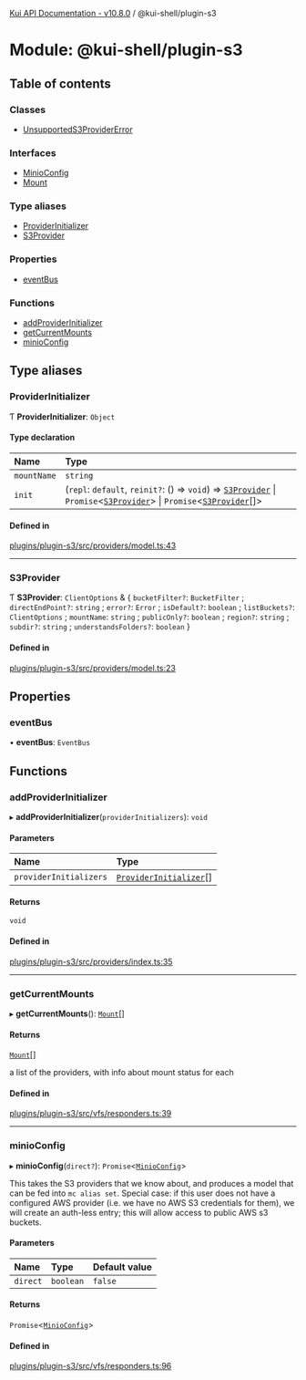 [Kui API Documentation - v10.8.0](../README.md) / @kui-shell/plugin-s3

# Module: @kui-shell/plugin-s3

## Table of contents

### Classes

- [UnsupportedS3ProviderError](../classes/kui_shell_plugin_s3.UnsupportedS3ProviderError.md)

### Interfaces

- [MinioConfig](../interfaces/kui_shell_plugin_s3.MinioConfig.md)
- [Mount](../interfaces/kui_shell_plugin_s3.Mount.md)

### Type aliases

- [ProviderInitializer](kui_shell_plugin_s3.md#providerinitializer)
- [S3Provider](kui_shell_plugin_s3.md#s3provider)

### Properties

- [eventBus](kui_shell_plugin_s3.md#eventbus)

### Functions

- [addProviderInitializer](kui_shell_plugin_s3.md#addproviderinitializer)
- [getCurrentMounts](kui_shell_plugin_s3.md#getcurrentmounts)
- [minioConfig](kui_shell_plugin_s3.md#minioconfig)

## Type aliases

### ProviderInitializer

Ƭ **ProviderInitializer**: `Object`

#### Type declaration

| Name        | Type                                                                                                                                                                                                                                  |
| :---------- | :------------------------------------------------------------------------------------------------------------------------------------------------------------------------------------------------------------------------------------ |
| `mountName` | `string`                                                                                                                                                                                                                              |
| `init`      | (`repl`: `default`, `reinit?`: () => `void`) => [`S3Provider`](kui_shell_plugin_s3.md#s3provider) \| `Promise`<[`S3Provider`](kui_shell_plugin_s3.md#s3provider)\> \| `Promise`<[`S3Provider`](kui_shell_plugin_s3.md#s3provider)[]\> |

#### Defined in

[plugins/plugin-s3/src/providers/model.ts:43](https://github.com/mra-ruiz/kui/blob/a3b5e3edf/plugins/plugin-s3/src/providers/model.ts#L43)

---

### S3Provider

Ƭ **S3Provider**: `ClientOptions` & { `bucketFilter?`: `BucketFilter` ; `directEndPoint?`: `string` ; `error?`: `Error` ; `isDefault?`: `boolean` ; `listBuckets?`: `ClientOptions` ; `mountName`: `string` ; `publicOnly?`: `boolean` ; `region?`: `string` ; `subdir?`: `string` ; `understandsFolders?`: `boolean` }

#### Defined in

[plugins/plugin-s3/src/providers/model.ts:23](https://github.com/mra-ruiz/kui/blob/a3b5e3edf/plugins/plugin-s3/src/providers/model.ts#L23)

## Properties

### eventBus

• **eventBus**: `EventBus`

## Functions

### addProviderInitializer

▸ **addProviderInitializer**(`providerInitializers`): `void`

#### Parameters

| Name                   | Type                                                                  |
| :--------------------- | :-------------------------------------------------------------------- |
| `providerInitializers` | [`ProviderInitializer`](kui_shell_plugin_s3.md#providerinitializer)[] |

#### Returns

`void`

#### Defined in

[plugins/plugin-s3/src/providers/index.ts:35](https://github.com/mra-ruiz/kui/blob/a3b5e3edf/plugins/plugin-s3/src/providers/index.ts#L35)

---

### getCurrentMounts

▸ **getCurrentMounts**(): [`Mount`](../interfaces/kui_shell_plugin_s3.Mount.md)[]

#### Returns

[`Mount`](../interfaces/kui_shell_plugin_s3.Mount.md)[]

a list of the providers, with info about mount status for each

#### Defined in

[plugins/plugin-s3/src/vfs/responders.ts:39](https://github.com/mra-ruiz/kui/blob/a3b5e3edf/plugins/plugin-s3/src/vfs/responders.ts#L39)

---

### minioConfig

▸ **minioConfig**(`direct?`): `Promise`<[`MinioConfig`](../interfaces/kui_shell_plugin_s3.MinioConfig.md)\>

This takes the S3 providers that we know about, and produces a
model that can be fed into `mc alias set`. Special case: if this
user does not have a configured AWS provider (i.e. we have no AWS
S3 credentials for them), we will create an auth-less entry; this
will allow access to public AWS s3 buckets.

#### Parameters

| Name     | Type      | Default value |
| :------- | :-------- | :------------ |
| `direct` | `boolean` | `false`       |

#### Returns

`Promise`<[`MinioConfig`](../interfaces/kui_shell_plugin_s3.MinioConfig.md)\>

#### Defined in

[plugins/plugin-s3/src/vfs/responders.ts:96](https://github.com/mra-ruiz/kui/blob/a3b5e3edf/plugins/plugin-s3/src/vfs/responders.ts#L96)
